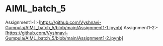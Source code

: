 # AIML_batch_5
Assignment1-1:-[https://github.com/Vyshnavi-Gumpula/AIML_batch_5/blob/main/Assignment1-1.ipynb]
Assignment1-2:-[https://github.com/Vyshnavi-Gumpula/AIML_batch_5/blob/main/Assignment1-2.ipynb]
